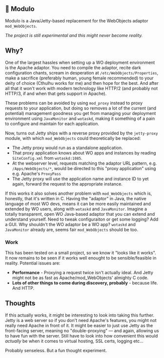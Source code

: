 ## 🤖 Modulo

Modulo is a Java/Jetty-based replacement for the WebObjects adaptor `mod_WebObjects`.

_The project is still experimental and this might never become reality._

## Why?

One of the largest hassles when setting up a WO deployment environment is the Apache adaptor. You need to compile the adaptor, recite dark configuration chants, scream in desperation at `/etc/WebObjects/Properties`, make a sacrifice (preferably human, young female recommended) to your deity of choice (Cthulhu works for me) and then hope for the best. And after all that it won't work with modern technology like HTTP/2 (and probably not HTTP/3, if and when that gets support in Apache).

These problems can be avoided by using `mod_proxy` instead to proxy requests to your application, but doing so removes a lot of the current (and potential) management goodness you get from managing your deployment environment using `JavaMonitor` and `wotaskd`, making it something of a pain to configure and maintain for each application.

Now, turns out Jetty ships with a reverse proxy provided by the `jetty-proxy` module, with which `mod_WebObjects` could theoretically be replaced:

 * The Jetty proxy would run as a standalone application.
 * That proxy application knows about WO apps and instances by reading `SiteConfig.xml` from `wotaskd:1085`.
 * At the webserver level, requests matching the adaptor URL pattern, e.g. `/Apps/WebObjects/*`, would be directed to this "proxy application" using e.g. Apache's `ProxyPass`
 * The Jetty proxy will use the application name and instance ID to yet again, forward the request to the appropriate instance.

If this works it also solves another problem with `mod_WebObjects` which is, honestly, that it's written in C. Having the "adaptor" in Java, the native language of most WO devs, means it can be more easily maintained and extended by WO users, along with `wotaskd` and `JavaMonitor`. Imagine a totally transparent, open WO Java-based adaptor that you can extend and understand yourself. Need to tweak configuraiton or get some logging? Add a GUI. Why shouldn't the WO adaptor be a WO app? `wotaskd` and `JavaMonitor` already are, seems fair `mod_WebObjects` should be too.

### Work

This has been tested on a small project, so we know it "looks like it works". It now remains to be seen if it works well enought to be sensible/feasible in reality. Potential issues are:

* **Performance** - Proxying a request twice isn't actually ideal. And Jetty might not be as fast as Apache/mod_WebObjects' almighty C code.
* **Lots of other things to come during discovery, probably** - because life. And HTTP.

## Thoughts

If this actually works, it might be interesting to look into taking this further. Jetty is a web server so if you don't need Apache's features, you might not really need Apache in front of it. It might be easier to just use Jetty as the front-facing server, meaning no "double-proxying" — and again, allowing us to have fun with the server. Still have to look into how convenient this would _actually_ be when it comes to virtual hosting, SSL certs, logging etc...

Probably senseless. But a fun thought experiment.